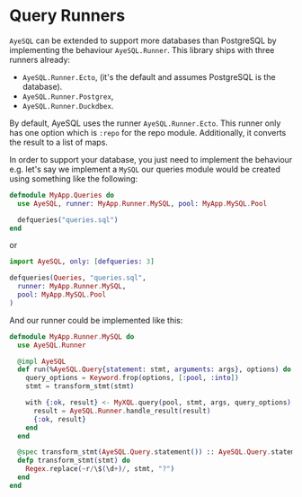 # Query Runners

`AyeSQL` can be extended to support more databases than PostgreSQL by implementing
the behaviour `AyeSQL.Runner`. This library ships with three runners already:

- `AyeSQL.Runner.Ecto`, (it's the default and assumes PostgreSQL is the database).
- `AyeSQL.Runner.Postgrex`,
- `AyeSQL.Runner.Duckdbex`.

By default, AyeSQL uses the runner `AyeSQL.Runner.Ecto`. This runner only has
one option which is `:repo` for the repo module. Additionally, it converts the
result to a list of maps.

In order to support your database, you just need to implement the behaviour
e.g. let's say we implement a `MySQL` our queries module would be created using
something like the following:

```elixir
defmodule MyApp.Queries do
  use AyeSQL, runner: MyApp.Runner.MySQL, pool: MyApp.MySQL.Pool

  defqueries("queries.sql")
end
```

or

```elixir
import AyeSQL, only: [defqueries: 3]

defqueries(Queries, "queries.sql",
  runner: MyApp.Runner.MySQL,
  pool: MyApp.MySQL.Pool
)
```

And our runner could be implemented like this:

```elixir
defmodule MyApp.Runner.MySQL do
  use AyeSQL.Runner

  @impl AyeSQL
  def run(%AyeSQL.Query{statement: stmt, arguments: args}, options) do
    query_options = Keyword.frop(options, [:pool, :into])
    stmt = transform_stmt(stmt)

    with {:ok, result} <- MyXQL.query(pool, stmt, args, query_options) do
      result = AyeSQL.Runner.handle_result(result)
      {:ok, result}
    end
  end

  @spec transform_stmt(AyeSQL.Query.statement()) :: AyeSQL.Query.statement()
  defp transform_stmt(stmt) do
    Regex.replace(~r/\$(\d+)/, stmt, "?")
  end
end
```
